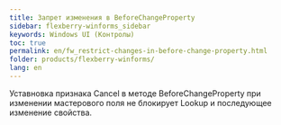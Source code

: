 ```yaml
---
title: Запрет изменения в BeforeChangeProperty 
sidebar: flexberry-winforms_sidebar
keywords: Windows UI (Контролы)
toc: true
permalink: en/fw_restrict-changes-in-before-change-property.html
folder: products/flexberry-winforms/
lang: en
---
```


Уставновка признака Cancel в методе BeforeChangeProperty при изменении мастерового поля не блокирует Lookup и последующее изменение свойства.